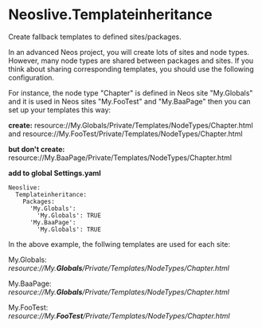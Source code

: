 # Neoslive.Templateinheritance

Create fallback templates to defined sites/packages.

 In an advanced Neos project, you will create lots of sites and node types. However, many node types are shared between packages and sites. If you think about sharing corresponding templates, you should use the following configuration.
 
 For instance, the node type "Chapter" is defined in Neos site "My.Globals" and it is used in Neos sites "My.FooTest" and  "My.BaaPage" then you can set up your templates this way:

**create:**
resource://My.Globals/Private/Templates/NodeTypes/Chapter.html
  and
resource://My.FooTest/Private/Templates/NodeTypes/Chapter.html  

**but don't create:**
resource://My.BaaPage/Private/Templates/NodeTypes/Chapter.html

**add to global Settings.yaml**

    Neoslive:
      Templateinheritance:
        Packages:
          'My.Globals':
            'My.Globals': TRUE
          'My.BaaPage':
            'My.Globals': TRUE

In the above example, the follwing templates are used for each site:

My.Globals:
*resource://My.**Globals**/Private/Templates/NodeTypes/Chapter.html*

My.BaaPage:
*resource://My.**Globals**/Private/Templates/NodeTypes/Chapter.html*
 
 My.FooTest:
*resource://My.**FooTest**/Private/Templates/NodeTypes/Chapter.html*



